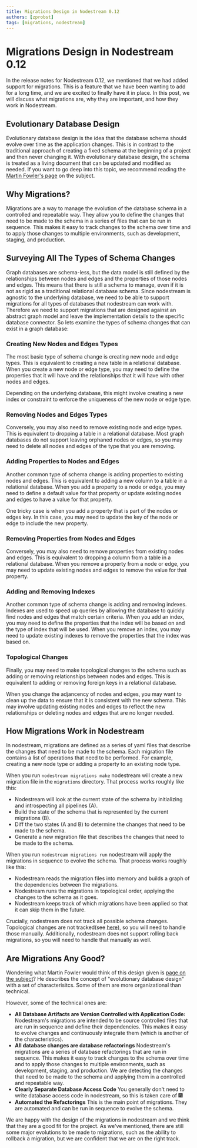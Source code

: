 ```yaml
---
title: Migrations Design in Nodestream 0.12 
authors: [zprobst]
tags: [migrations, nodestream]
---
```


# Migrations Design in Nodestream 0.12 

In the release notes for Nodestream 0.12, we mentioned that we had added support for migrations. 
This is a feature that we have been wanting to add for a long time, and we are excited to finally have it in place. 
In this post, we will discuss what migrations are, why they are important, and how they work in Nodestream.

## Evolutionary Database Design

Evolutionary database design is the idea that the database schema should evolve over time as the application changes.
This is in contrast to the traditional approach of creating a fixed schema at the beginning of a project and then never changing it.
With evolutionary database design, the schema is treated as a living document that can be updated and modified as needed.
If you want to go deep into this topic, we recommend reading the [Martin Fowler's page](https://martinfowler.com/articles/evodb.html) on the subject.

## Why Migrations?

Migrations are a way to manage the evolution of the database schema in a controlled and repeatable way.
They allow you to define the changes that need to be made to the schema in a series of files that can be run in sequence.
This makes it easy to track changes to the schema over time and to apply those changes to multiple environments, such as development, staging, and production.

## Surveying All The Types of Schema Changes

Graph databases are schema-less, but the data model is still defined by the relationships between nodes and edges and the properties of those nodes and edges.
This means that there is still a schema to manage, even if it is not as rigid as a traditional relational database schema.
Since nodestream is agnostic to the underlying database, we need to be able to support migrations for all types of databases that nodestream can work with.
Therefore we need to support migrations that are designed against an abstract graph model and leave the implementation details to the specific database connector.
So lets examine the types of schema changes that can exist in a graph database:

### Creating New Nodes and Edges Types 

The most basic type of schema change is creating new node and edge types.
This is equivalent to creating a new table in a relational database.
When you create a new node or edge type, you may need to define the properties that it will have and the relationships that it will have with other nodes and edges.

Depending on the underlying database, this might involve creating a new index or constraint to enforce the uniqueness of the new node or edge type.

### Removing Nodes and Edges Types

Conversely, you may also need to remove existing node and edge types.
This is equivalent to dropping a table in a relational database.
Most graph databases do not support leaving orphaned nodes or edges, so you may need to delete all nodes and edges of the type that you are removing. 

### Adding Properties to Nodes and Edges

Another common type of schema change is adding properties to existing nodes and edges.
This is equivalent to adding a new column to a table in a relational database.
When you add a property to a node or edge, you may need to define a default value for that property or update existing nodes and edges to have a value for that property.

One tricky case is when you add a property that is part of the nodes or edges key.
In this case, you may need to update the key of the node or edge to include the new property.

### Removing Properties from Nodes and Edges

Conversely, you may also need to remove properties from existing nodes and edges.
This is equivalent to dropping a column from a table in a relational database.
When you remove a property from a node or edge, you may need to update existing nodes and edges to remove the value for that property.

### Adding and Removing Indexes

Another common type of schema change is adding and removing indexes.
Indexes are used to speed up queries by allowing the database to quickly find nodes and edges that match certain criteria.
When you add an index, you may need to define the properties that the index will be based on and the type of index that will be used.
When you remove an index, you may need to update existing indexes to remove the properties that the index was based on.

### Topological Changes

Finally, you may need to make topological changes to the schema such as adding or removing relationships between nodes and edges.
This is equivalent to adding or removing foreign keys in a relational database.

When you change the adjancency of nodes and edges, you may want to clean up the data to ensure that it is consistent with the new schema.
This may involve updating existing nodes and edges to reflect the new relationships or deleting nodes and edges that are no longer needed.

## How Migrations Work in Nodestream

In nodestream, migrations are defined as a series of yaml files that describe the changes that need to be made to the schema.
Each migration file contains a list of operations that need to be performed. 
For example, creating a new node type or adding a property to an existing node type.

When you run `nodestream migrations make` nodestream will create a new migration file in the `migrations` directory. 
That process works roughly like this:

- Nodestream will look at the current state of the schema by initializing and introspecting all pipelines (A).
- Build the state of the schema that is represented by the current migrations (B).
- Diff the two states (A and B) to determine the changes that need to be made to the schema.
- Generate a new migration file that describes the changes that need to be made to the schema.

When you run `nodestream migrations run` nodestream will apply the migrations in sequence to evolve the schema.
That process works roughly like this:

- Nodestream reads the migration files into memory and builds a graph of the dependencies between the migrations.
- Nodestream runs the migrations in topological order, applying the changes to the schema as it goes.
- Nodestream keeps track of which migrations have been applied so that it can skip them in the future.

Crucially, nodestream does not track all possible schema changes. 
Topological changes are not tracked(see [here](#topological-changes)), so you will need to handle those manually.
Additionally, nodestream does not support rolling back migrations, so you will need to handle that manually as well.

## Are Migrations Any Good?

Wondering what Martin Fowler would think of this design given is [page on the subject](https://martinfowler.com/articles/evodb.html)? 
He describes the concept of "evolutionary database design" with a set of characterisitcs. 
Some of them are more organizational than technical.

However, some of the technical ones are:

- **All Database Artifacts are Version Controlled with Application Code:** Nodestream's migrations are intended to be source controlled files that are run in sequence and define their dependencies. This makes it easy to evolve changes and continuously integrate them (which is another of the characteristics).
- **All database changes are database refactorings** Nodestream's migrations are a series of database refactorings that are run in sequence. This makes it easy to track changes to the schema over time and to apply those changes to multiple environments, such as development, staging, and production. We are detecting the changes that need to be made to the schema and applying them in a controlled and repeatable way.
- **Clearly Separate Database Access Code** You generally don't need to write database access code in nodestream, so this is taken care of :fireworks:
- **Automated the Refactorings** This is the main point of migrations. They are automated and can be run in sequence to evolve the schema.

We are happy with the design of the migrations in nodestream and we think that they are a good fit for the project. 
As we've mentioned, there are still some major evolutions to be made to migrations, such as the ability to rollback a migration, but we are confident that we are on the right track.

